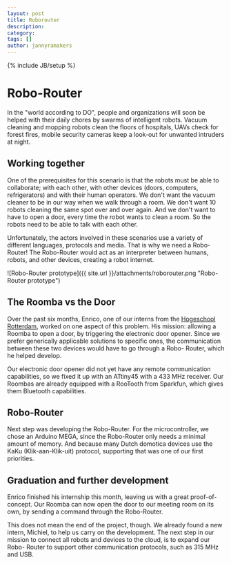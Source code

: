 ```yaml
---
layout: post
title: Roborouter
description: 
category: 
tags: []
author: jannyramakers
---
```

{% include JB/setup %}

# Robo-Router

In the "world according to DO", people and organizations will soon be helped
with their daily chores by swarms of intelligent robots. Vacuum cleaning and
mopping robots clean the floors of hospitals, UAVs check for forest fires,
mobile security cameras keep a look-out for unwanted intruders at night.

##  Working together

One of the prerequisites for this scenario is that the robots must be able to
collaborate; with each other, with other devices (doors, computers,
refrigerators) and with their human operators. We don't want the vacuum
cleaner to be in our way when we walk through a room. We don't want 10 robots
cleaning the same spot over and over again. And we don't want to have to open
a door, every time the robot wants to clean a room. So the robots need to be
able to talk with each other.

Unfortunately, the actors involved in these scenarios use a variety of
different languages, protocols and media. That is why we need a Robo-Router!
The Robo-Router would act as an interpreter between humans, robots, and other
devices, creating a robot internet.

![Robo-Router prototype]({{ site.url }}/attachments/roborouter.png "Robo-Router prototype")

##  The Roomba vs the Door

Over the past six months, Enrico, one of our interns from the [Hogeschool Rotterdam](http://www.hogeschoolrotterdam.nl/opleidingen/technische-informatica/voltijd), worked on one aspect of this problem. His mission:
allowing a Roomba to open a door, by triggering the electronic door opener.
Since we prefer generically applicable solutions to specific ones, the
communication between these two devices would have to go through a Robo-
Router, which he helped develop.

Our electronic door opener did not yet have any remote communication
capabilities, so we  fixed it up with an ATtiny45 with a 433 MHz receiver. Our
Roombas are already equipped with a RooTooth from Sparkfun, which gives them
Bluetooth capabilities.

##  Robo-Router

Next step was developing the Robo-Router. For the microcontroller, we chose an
Arduino MEGA, since the Robo-Router only needs a minimal amount of memory. And
because many Dutch domotica devices use the KaKu (Klik-aan-Klik-uit) protocol,
supporting that was one of our first priorities.

##  Graduation and further development

Enrico finished his internship this month, leaving us with a great proof-of-
concept. Our Roomba can now open the door to our meeting room on its own, by
sending a command through the Robo-Router.

This does not mean the end of the project, though. We already found a new
intern, Michiel, to help us carry on the development. The next step in our
mission to connect all robots and devices to the cloud, is to expand our Robo-
Router to support other communication protocols, such as 315 MHz and USB.


